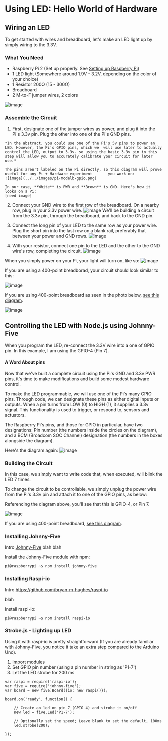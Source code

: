 # Using LED: Hello World of Hardware

## Wiring an LED

To get started with wires and breadboard, let's make an LED light up by simply wiring to the 3.3V.

### What You Need

- Raspberry Pi 2 (Set up properly. See [Setting up Raspberry Pi](../README.md))
- 1 LED light (Somewhere around 1.9V - 3.2V, depending on the color of your choice)
- 1 Resistor 200Ω (15 - 300Ω)
- Breadboard
- 2 M-to-F jumper wires, 2 colors

![image](../../images/LED/led_01.jpg)

### Assemble the Circuit

  1. First, designate one of the jumper wires as power, and plug it into the Pi's 3.3v pin. Plug the other into one of the Pi's GND pins. 
  
    *In the abstract, you could use one of the Pi's 5v pins to power an LED. However, the Pi's GPIO pins, which we  will use later to actually control the LED, output to 3.3v- so using the basic 3.3v pin in this step will allow you to accurately calibrate your circuit for later use.*  

    The pins aren't labeled on the Pi directly, so this diagram will prove useful for any Pi + Hardware experiment       you work on:
    ![image](../../images/pi-modelb-gpio.png)

    In our case, **White** is PWR and **Brown** is GND. Here's how it looks on a Pi:
    [need image]

2. Connect your GND wire to the first row of the breadboard. On a nearby row, plug in your 3.3v power wire.
    ![image](../../images/LED/led_02.jpg)
    We'll be building a circuit from the 3.3v pin, through the breadboard, and back to the GND pin. 

3. Connect the long pin of your LED to the same row as your power wire. Plug the short pin into the last row on a blank rail, preferably that between your power and GND rows.
    ![image](../../images/LED/led_04.jpg) 

4. With your resistor, connect one pin to the LED and the other to the GND wire's row, completing the circuit.
    ![image](../../images/LED/led_05.jpg)

When you simply power on your Pi, your light will turn on, like so:
![image](../../images/LED/led-06.jpg)

If you are using a 400-point breadborad, your circuit should look similar to this:

![image](../../images/LED/fritzing-led-3v-sm.png)

If you are using 400-point breadboard as seen in the photo below, [see this diagram](../../images/LED/fritzing-led-3v-400.png).

![image](../../images/LED/led-simple.jpg)

## Controlling the LED with Node.js using Johnny-Five

When you program the LED, re-connect the 3.3V wire into a one of GPIO pin. In this example,
I am using the GPIO-4 (Pin 7).


#### A Word About pins

Now that we've built a complete circuit using the Pi's GND and 3.3v PWR pins, it's time to make modifications and build some modest hardware control.

To make the LED programmable, we will use one of the Pi's many GPIO pins. Through code, we can designate these pins as either digital inputs or outputs. When a pin turns  from LOW (0) to HIGH (1), it supplies a 3.3v signal. This functionality is used to trigger, or respond to, sensors and actuators. 

The Raspberry Pi's pins, and those for GPIO in particular, have two designations: Pin number (the numbers inside the circles on the diagram), and a BCM (Broadcom SOC Channel) designation (the numbers in the boxes alongside the diagram). 


Here's the diagram again:
![image](../../images/pi-modelb-gpio.png)

### Building the Circuit

In this case, we simply want to write code that, when executed, will blink the LED 7 times.

To change the circuit to be controllable, we simply unplug the power wire from the Pi's 3.3v pin and attach it to one of the GPIO pins, as below:

Referencing the diagram above, you'll see that this is GPIO-4, or Pin 7. 

![image](../../images/LED/fritzing-led-gpio-sm.png)

If you are using 400-point breadboard, [see this diagram](../../images/LED/fritzing-led-gpio-400.png).


### Installing Johnny-Five

Intro [Johnny-Five](https://github.com/rwaldron/johnny-five) blah blah

Install the Johnny-Five module with npm:

`pi@raspberrypi ~$ npm install johnny-five`

### Installing Raspi-io

Intro
https://github.com/bryan-m-hughes/raspi-io

blah

Install raspi-io:

`pi@raspberrypi ~$ npm install raspi-io`

### Strobe.js - Lighting up LED

Using it with raspi-io is pretty straightforward (If you are already familiar with Johnny-Five, you notice it take an extra step compared to the Arduino Uno).

1. Import modules
2. Set GPIO pin number (using a pin number in string as 'P1-7')
3. Let the LED strobe for 200 ms

```
var raspi = require('raspi-io');
var five = require('johnny-five');
var board = new five.Board({io: new raspi()});

board.on('ready', function() {

	// Create an led on pin 7 (GPIO 4) and strobe it on/off  
  	new led = five.Led('P1-7');

  	// Optionally set the speed; Leave blank to set the default, 100ms
  	led.strobe(200);

});
```